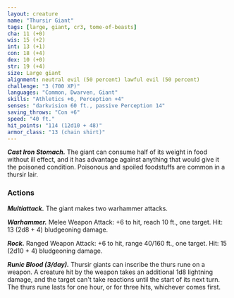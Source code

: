 ```yaml
---
layout: creature
name: "Thursir Giant"
tags: [large, giant, cr3, tome-of-beasts]
cha: 11 (+0)
wis: 15 (+2)
int: 13 (+1)
con: 18 (+4)
dex: 10 (+0)
str: 19 (+4)
size: Large giant
alignment: neutral evil (50 percent) lawful evil (50 percent)
challenge: "3 (700 XP)"
languages: "Common, Dwarven, Giant"
skills: "Athletics +6, Perception +4"
senses: "darkvision 60 ft., passive Perception 14"
saving_throws: "Con +6"
speed: "40 ft."
hit_points: "114 (12d10 + 48)"
armor_class: "13 (chain shirt)"
---
```


***Cast Iron Stomach.*** The giant can consume half of its weight in food without ill effect, and it has advantage against anything that would give it the poisoned condition. Poisonous and spoiled foodstuffs are common in a thursir lair.

### Actions

***Multiattack.*** The giant makes two warhammer attacks.

***Warhammer.*** Melee Weapon Attack: +6 to hit, reach 10 ft., one target. Hit: 13 (2d8 + 4) bludgeoning damage.

***Rock.*** Ranged Weapon Attack: +6 to hit, range 40/160 ft., one target. Hit: 15 (2d10 + 4) bludgeoning damage.

***Runic Blood (3/day).*** Thursir giants can inscribe the thurs rune on a weapon. A creature hit by the weapon takes an additional 1d8 lightning damage, and the target can't take reactions until the start of its next turn. The thurs rune lasts for one hour, or for three hits, whichever comes first.

